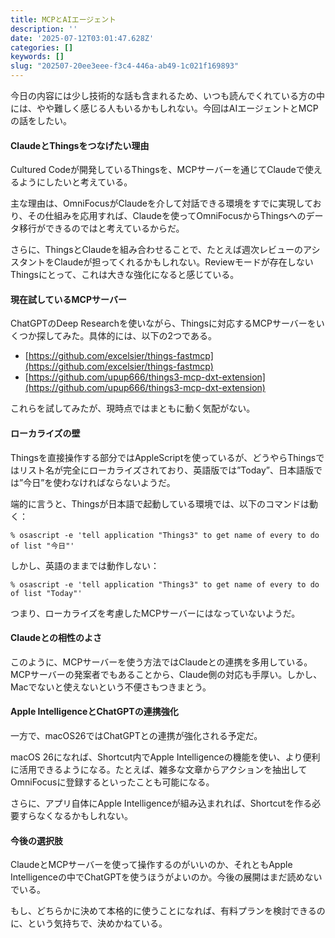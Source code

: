 ```yaml
---
title: MCPとAIエージェント
description: ''
date: '2025-07-12T03:01:47.628Z'
categories: []
keywords: []
slug: "202507-20ee3eee-f3c4-446a-ab49-1c021f169893"
---
```

今日の内容には少し技術的な話も含まれるため、いつも読んでくれている方の中には、やや難しく感じる人もいるかもしれない。今回はAIエージェントとMCPの話をしたい。

#### ClaudeとThingsをつなげたい理由

Cultured Codeが開発しているThingsを、MCPサーバーを通じてClaudeで使えるようにしたいと考えている。

主な理由は、OmniFocusがClaudeを介して対話できる環境をすでに実現しており、その仕組みを応用すれば、Claudeを使ってOmniFocusからThingsへのデータ移行ができるのではと考えているからだ。

さらに、ThingsとClaudeを組み合わせることで、たとえば週次レビューのアシスタントをClaudeが担ってくれるかもしれない。Reviewモードが存在しないThingsにとって、これは大きな強化になると感じている。

#### 現在試しているMCPサーバー

ChatGPTのDeep Researchを使いながら、Thingsに対応するMCPサーバーをいくつか探してみた。具体的には、以下の2つである。

*   [https://github.com/excelsier/things-fastmcp](https://github.com/excelsier/things-fastmcp)
*   [https://github.com/upup666/things3-mcp-dxt-extension](https://github.com/upup666/things3-mcp-dxt-extension)

これらを試してみたが、現時点ではまともに動く気配がない。

#### ローカライズの壁

Thingsを直接操作する部分ではAppleScriptを使っているが、どうやらThingsではリスト名が完全にローカライズされており、英語版では”Today”、日本語版では”今日”を使わなければならないようだ。

端的に言うと、Thingsが日本語で起動している環境では、以下のコマンドは動く：

```
% osascript -e 'tell application "Things3" to get name of every to do of list "今日"'
```

しかし、英語のままでは動作しない：

```
% osascript -e 'tell application "Things3" to get name of every to do of list "Today"'
```

つまり、ローカライズを考慮したMCPサーバーにはなっていないようだ。

#### Claudeとの相性のよさ

このように、MCPサーバーを使う方法ではClaudeとの連携を多用している。MCPサーバーの発案者でもあることから、Claude側の対応も手厚い。しかし、Macでないと使えないという不便さもつきまとう。

#### Apple IntelligenceとChatGPTの連携強化

一方で、macOS26ではChatGPTとの連携が強化される予定だ。

macOS 26になれば、Shortcut内でApple Intelligenceの機能を使い、より便利に活用できるようになる。たとえば、雑多な文章からアクションを抽出してOmniFocusに登録するといったことも可能になる。

さらに、アプリ自体にApple Intelligenceが組み込まれれば、Shortcutを作る必要すらなくなるかもしれない。

#### 今後の選択肢

ClaudeとMCPサーバーを使って操作するのがいいのか、それともApple Intelligenceの中でChatGPTを使うほうがよいのか。今後の展開はまだ読めないでいる。

もし、どちらかに決めて本格的に使うことになれば、有料プランを検討できるのに、という気持ちで、決めかねている。